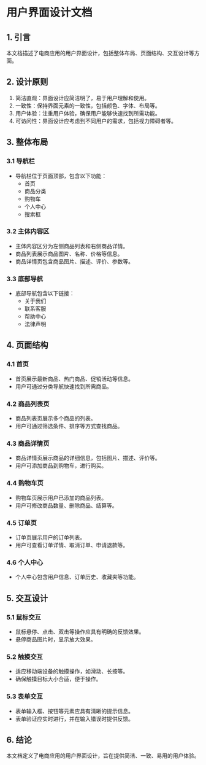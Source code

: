 # 用户界面设计文档

## 1. 引言

本文档描述了电商应用的用户界面设计，包括整体布局、页面结构、交互设计等方面。

## 2. 设计原则

1. 简洁直观：界面设计应简洁明了，易于用户理解和使用。
2. 一致性：保持界面元素的一致性，包括颜色、字体、布局等。
3. 用户体验：注重用户体验，确保用户能够快速找到所需功能。
4. 可访问性：界面设计应考虑到不同用户的需求，包括视力障碍者等。

## 3. 整体布局

### 3.1 导航栏

- 导航栏位于页面顶部，包含以下功能：
  - 首页
  - 商品分类
  - 购物车
  - 个人中心
  - 搜索框

### 3.2 主体内容区

- 主体内容区分为左侧商品列表和右侧商品详情。
- 商品列表展示商品图片、名称、价格等信息。
- 商品详情页包含商品图片、描述、评价、参数等。

### 3.3 底部导航

- 底部导航包含以下链接：
  - 关于我们
  - 联系客服
  - 帮助中心
  - 法律声明

## 4. 页面结构

### 4.1 首页

- 首页展示最新商品、热门商品、促销活动等信息。
- 用户可通过分类导航快速找到所需商品。

### 4.2 商品列表页

- 商品列表页展示多个商品的列表。
- 用户可通过筛选条件、排序等方式查找商品。

### 4.3 商品详情页

- 商品详情页展示商品的详细信息，包括图片、描述、评价等。
- 用户可添加商品到购物车，进行购买。

### 4.4 购物车页

- 购物车页展示用户已添加的商品列表。
- 用户可修改商品数量、删除商品、结算等。

### 4.5 订单页

- 订单页展示用户的订单列表。
- 用户可查看订单详情、取消订单、申请退款等。

### 4.6 个人中心

- 个人中心包含用户信息、订单历史、收藏夹等功能。

## 5. 交互设计

### 5.1 鼠标交互

- 鼠标悬停、点击、双击等操作应具有明确的反馈效果。
- 悬停商品图片时，显示放大效果。

### 5.2 触摸交互

- 适应移动端设备的触摸操作，如滑动、长按等。
- 确保触摸目标大小合适，便于操作。

### 5.3 表单交互

- 表单输入框、按钮等元素应具有清晰的提示信息。
- 表单验证应实时进行，并在输入错误时提供反馈。

## 6. 结论

本文档定义了电商应用的用户界面设计，旨在提供简洁、一致、易用的用户体验。